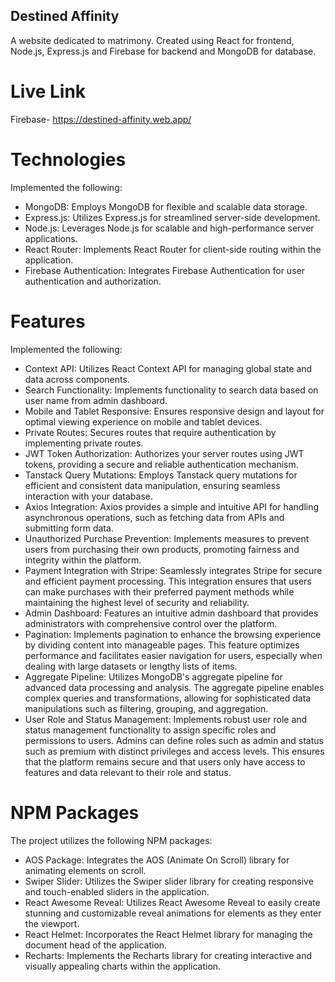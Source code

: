 ## Destined Affinity
A website dedicated to matrimony. Created using React for frontend, Node.js, Express.js and Firebase for backend and MongoDB for database.

# Live Link
Firebase- https://destined-affinity.web.app/

# Technologies
Implemented the following:
-  MongoDB: Employs MongoDB for flexible and scalable data storage.
-  Express.js: Utilizes Express.js for streamlined server-side development.
-  Node.js: Leverages Node.js for scalable and high-performance server applications.
-  React Router: Implements React Router for client-side routing within the application.
-  Firebase Authentication: Integrates Firebase Authentication for user authentication and authorization.

# Features
Implemented the following:
-  Context API: Utilizes React Context API for managing global state and data across components.
-  Search Functionality: Implements functionality to search data based on user name from admin dashboard.
-  Mobile and Tablet Responsive: Ensures responsive design and layout for optimal viewing experience on mobile and tablet devices.
-  Private Routes: Secures routes that require authentication by implementing private routes.
-  JWT Token Authorization: Authorizes your server routes using JWT tokens, providing a secure and reliable authentication mechanism.
-  Tanstack Query Mutations: Employs Tanstack query mutations for efficient and consistent data manipulation, ensuring seamless interaction with your database.
-  Axios Integration: Axios provides a simple and intuitive API for handling asynchronous operations, such as fetching data from APIs and submitting form data.
-  Unauthorized Purchase Prevention: Implements measures to prevent users from purchasing their own products, promoting fairness and integrity within the platform.
-  Payment Integration with Stripe: Seamlessly integrates Stripe for secure and efficient payment processing. This integration ensures that users can make purchases with their preferred payment methods while maintaining the highest level of security and reliability.
-  Admin Dashboard: Features an intuitive admin dashboard that provides administrators with comprehensive control over the platform.
-  Pagination: Implements pagination to enhance the browsing experience by dividing content into manageable pages. This feature optimizes performance and facilitates easier navigation for users, especially when dealing with large datasets or lengthy lists of items.
-  Aggregate Pipeline: Utilizes MongoDB's aggregate pipeline for advanced data processing and analysis. The aggregate pipeline enables complex queries and transformations, allowing for sophisticated data manipulations such as filtering, grouping, and aggregation.
-  User Role and Status Management: Implements robust user role and status management functionality to assign specific roles and permissions to users. Admins can define roles such as admin and status such as premium with distinct privileges and access levels. This ensures that the platform remains secure and that users only have access to features and data relevant to their role and status.

# NPM Packages
The project utilizes the following NPM packages:
-  AOS Package: Integrates the AOS (Animate On Scroll) library for animating elements on scroll.
-  Swiper Slider: Utilizes the Swiper slider library for creating responsive and touch-enabled sliders in the application.
-  React Awesome Reveal: Utilizes React Awesome Reveal to easily create stunning and customizable reveal animations for elements as they enter the viewport.
-  React Helmet: Incorporates the React Helmet library for managing the document head of the application.
-  Recharts: Implements the Recharts library for creating interactive and visually appealing charts within the application.


